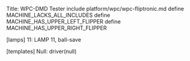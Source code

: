 Title: WPC-DMD Tester
include platform/wpc/wpc-fliptronic.md
define MACHINE_LACKS_ALL_INCLUDES
define MACHINE_HAS_UPPER_LEFT_FLIPPER
define MACHINE_HAS_UPPER_RIGHT_FLIPPER

[lamps]
11: LAMP 11, ball-save

[templates]
Null: driver(null)
